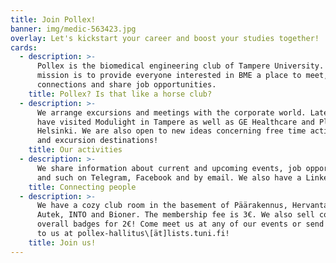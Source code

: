 ```yaml
---
title: Join Pollex!
banner: img/medic-563423.jpg
overlay: Let's kickstart your career and boost your studies together!
cards:
  - description: >-
      Pollex is the biomedical engineering club of Tampere University. Our
      mission is to provide everyone interested in BME a place to meet, form
      connections and share job opportunities.
    title: Pollex? Is that like a horse club?
  - description: >-
      We arrange excursions and meetings with the corporate world. Lately we
      have visited Modulight in Tampere as well as GE Healthcare and Planmeca in
      Helsinki. We are also open to new ideas concerning free time activities
      and excursion destinations!
    title: Our activities
  - description: >-
      We share information about current and upcoming events, job opportunities
      and such on Telegram, Facebook and by email. We also have a LinkedIn page.
    title: Connecting people
  - description: >-
      We have a cozy club room in the basement of Päärakennus, Hervanta next to
      Autek, INTO and Bioner. The membership fee is 3€. We also sell cool
      overall badges for 2€! Come meet us at any of our events or send an email
      to us at pollex-hallitus\[ät]lists.tuni.fi!
    title: Join us!
---
```

